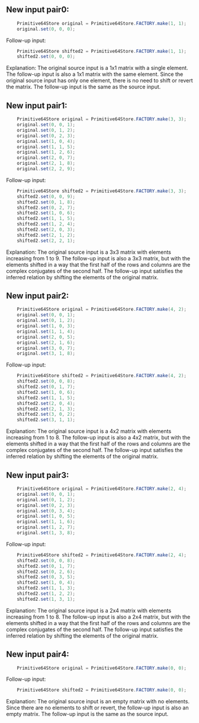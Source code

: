 ## New input pair0:
```java
    Primitive64Store original = Primitive64Store.FACTORY.make(1, 1);
    original.set(0, 0, 0);
```
Follow-up input:
```java
    Primitive64Store shifted2 = Primitive64Store.FACTORY.make(1, 1);
    shifted2.set(0, 0, 0);
```
Explanation: 
The original source input is a 1x1 matrix with a single element. The follow-up input is also a 1x1 matrix with the same element. Since the original source input has only one element, there is no need to shift or revert the matrix. The follow-up input is the same as the source input.

## New input pair1:
```java
    Primitive64Store original = Primitive64Store.FACTORY.make(3, 3);
    original.set(0, 0, 1);
    original.set(0, 1, 2);
    original.set(0, 2, 3);
    original.set(1, 0, 4);
    original.set(1, 1, 5);
    original.set(1, 2, 6);
    original.set(2, 0, 7);
    original.set(2, 1, 8);
    original.set(2, 2, 9);
```
Follow-up input:
```java
    Primitive64Store shifted2 = Primitive64Store.FACTORY.make(3, 3);
    shifted2.set(0, 0, 9);
    shifted2.set(0, 1, 8);
    shifted2.set(0, 2, 7);
    shifted2.set(1, 0, 6);
    shifted2.set(1, 1, 5);
    shifted2.set(1, 2, 4);
    shifted2.set(2, 0, 3);
    shifted2.set(2, 1, 2);
    shifted2.set(2, 2, 1);
```
Explanation: 
The original source input is a 3x3 matrix with elements increasing from 1 to 9. The follow-up input is also a 3x3 matrix, but with the elements shifted in a way that the first half of the rows and columns are the complex conjugates of the second half. The follow-up input satisfies the inferred relation by shifting the elements of the original matrix.

## New input pair2:
```java
    Primitive64Store original = Primitive64Store.FACTORY.make(4, 2);
    original.set(0, 0, 1);
    original.set(0, 1, 2);
    original.set(1, 0, 3);
    original.set(1, 1, 4);
    original.set(2, 0, 5);
    original.set(2, 1, 6);
    original.set(3, 0, 7);
    original.set(3, 1, 8);
```
Follow-up input:
```java
    Primitive64Store shifted2 = Primitive64Store.FACTORY.make(4, 2);
    shifted2.set(0, 0, 8);
    shifted2.set(0, 1, 7);
    shifted2.set(1, 0, 6);
    shifted2.set(1, 1, 5);
    shifted2.set(2, 0, 4);
    shifted2.set(2, 1, 3);
    shifted2.set(3, 0, 2);
    shifted2.set(3, 1, 1);
```
Explanation: 
The original source input is a 4x2 matrix with elements increasing from 1 to 8. The follow-up input is also a 4x2 matrix, but with the elements shifted in a way that the first half of the rows and columns are the complex conjugates of the second half. The follow-up input satisfies the inferred relation by shifting the elements of the original matrix.

## New input pair3:
```java
    Primitive64Store original = Primitive64Store.FACTORY.make(2, 4);
    original.set(0, 0, 1);
    original.set(0, 1, 2);
    original.set(0, 2, 3);
    original.set(0, 3, 4);
    original.set(1, 0, 5);
    original.set(1, 1, 6);
    original.set(1, 2, 7);
    original.set(1, 3, 8);
```
Follow-up input:
```java
    Primitive64Store shifted2 = Primitive64Store.FACTORY.make(2, 4);
    shifted2.set(0, 0, 8);
    shifted2.set(0, 1, 7);
    shifted2.set(0, 2, 6);
    shifted2.set(0, 3, 5);
    shifted2.set(1, 0, 4);
    shifted2.set(1, 1, 3);
    shifted2.set(1, 2, 2);
    shifted2.set(1, 3, 1);
```
Explanation: 
The original source input is a 2x4 matrix with elements increasing from 1 to 8. The follow-up input is also a 2x4 matrix, but with the elements shifted in a way that the first half of the rows and columns are the complex conjugates of the second half. The follow-up input satisfies the inferred relation by shifting the elements of the original matrix.

## New input pair4:
```java
    Primitive64Store original = Primitive64Store.FACTORY.make(0, 0);
```
Follow-up input:
```java
    Primitive64Store shifted2 = Primitive64Store.FACTORY.make(0, 0);
```
Explanation: 
The original source input is an empty matrix with no elements. Since there are no elements to shift or revert, the follow-up input is also an empty matrix. The follow-up input is the same as the source input.